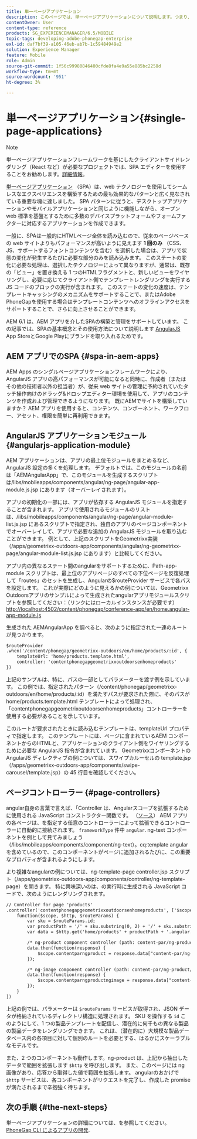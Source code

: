 ```yaml
---
title: 単一ページアプリケーション
description: このページでは、単一ページアプリケーションについて説明します。つまり、デスクトップアプリケーションやモバイルアプリケーションと同じように動作するアプリケーションを作成できます。
contentOwner: User
content-type: reference
products: SG_EXPERIENCEMANAGER/6.5/MOBILE
topic-tags: developing-adobe-phonegap-enterprise
exl-id: daf7bf39-a105-46eb-ab7b-1c59484949e2
solution: Experience Manager
feature: Mobile
role: Admin
source-git-commit: 1f56c99980846400cfde8fa4e9a55e885bc2258d
workflow-type: tm+mt
source-wordcount: '951'
ht-degree: 3%

---
```


# 単一ページアプリケーション{#single-page-applications}

>[!NOTE]
>
>単一ページアプリケーションフレームワークを基にしたクライアントサイドレンダリング（React など）が必要なプロジェクトでは、SPA エディターを使用することをお勧めします。[詳細情報](/help/sites-developing/spa-overview.md)。

[単一ページアプリケーション](https://en.wikipedia.org/wiki/Single-page_application) （SPA）は、web テクノロジーを使用してシームレスなエクスペリエンスを構築するための最も効果的なパターンと広く見なされている重要な塊に達しました。 SPA パターンに従うと、デスクトップアプリケーションやモバイルアプリケーションと同じように機能しながら、オープン web 標準を基盤とするために多数のデバイスプラットフォームやフォームファクターに対応するアプリケーションを作成できます。

一般に、SPAは一般的にHTMLページ全体を読み込むので、従来のページベースの web サイトよりもパフォーマンスが高いように見えます **1 回のみ** （CSS、JS、サポートするフォントコンテンツを含む）を選択した場合は、アプリで状態の変化が発生するたびに必要な部分のみを読み込みます。 このステートの変化に必要な処理は、選択したテクノロジーによって異なりますが、通常は、既存の「ビュー」を置き換える 1 つのHTMLフラグメントと、新しいビューをワイヤリングし、必要に応じてクライアント側でテンプレートレンダリングを実行する JS コードのブロックの実行が含まれます。 このステートの変化の速度は、テンプレートキャッシングのメカニズムをサポートすることで、またはAdobe PhoneGapを使用する場合はテンプレートコンテンツへのオフラインアクセスをサポートすることで、さらに向上させることができます。

AEM 6.1 は、AEM アプリを介したSPAの構築と管理をサポートしています。 この記事では、SPAの基本概念とその使用方法について説明します [AngularJS](https://angularjs.org/) App StoreとGoogle Playにブランドを取り入れるためです。

## AEM アプリでのSPA {#spa-in-aem-apps}

AEM Apps のシングルページアプリケーションフレームワークにより、AngularJS アプリの高パフォーマンスが可能になると同時に、作成者（またはその他の技術者以外の担当者）が、従来 web サイトの管理に予約されていたタッチ操作向けのドラッグ&amp;ドロップエディター環境を使用して、アプリのコンテンツを作成および管理できるようになります。 既にAEMでサイトを構築していますか？ AEM アプリを使用すると、コンテンツ、コンポーネント、ワークフロー、アセット、権限を簡単に再利用できます。

## AngularJS アプリケーションモジュール {#angularjs-application-module}

AEM アプリケーションは、アプリの最上位モジュールをまとめるなど、AngularJS 設定の多くを処理します。 デフォルトでは、このモジュールの名前は「AEMAngularApp」で、このモジュールを生成するスクリプトは/libs/mobileapps/components/angular/ng-page/angular-app-module.js.jsp にあります（オーバーレイされます）。

アプリの初期化の一部には、アプリが依存する AngularJS モジュールを指定することが含まれます。 アプリで使用されるモジュールのリストは、/libs/mobileapps/components/angular/ng-page/angular-module-list.js.jsp にあるスクリプトで指定され、独自のアプリのページコンポーネントでオーバーレイして、アプリで必要な追加の AngularJS モジュールを取り込むことができます。 例として、上記のスクリプトをGeometrixx実装（/apps/geometrixx-outdoors-app/components/angular/ng-geometrixx-page/angular-module-list.js.jsp にあります）と比較してください。

アプリ内の異なるステート間のangularをサポートするために、Path-app-module スクリプトは、最上位のアプリページのすべての下位ページを反復処理して「routes」のセットを生成し、Angularの$routeProvider サービスで各パスを設定します。 これが実際にどのように見えるかの例については、Geometrixx Outdoorsアプリのサンプルによって生成されたangularアプリモジュールスクリプトを参照してください：（リンクにはローカルインスタンスが必要です） [http://localhost:4502/content/phonegap/conference-app/en/home.angular-app-module.js](http://localhost:4502/content/phonegap/conference-app/en/home.angular-app-module.js)

生成された AEMAngularApp を調べると、次のように指定された一連のルートが見つかります。

```xml
$routeProvider
.when('/content/phonegap/geometrixx-outdoors/en/home/products/:id', {
    templateUrl: 'home/products.template.html',
    controller: 'contentphonegapgeometrixxoutdoorsenhomeproducts'
})
```

上記のサンプルは、特に、パスの一部としてパラメーターを渡す例を示しています。 この例では、指定されたパターン（/content/phonegap/geometrixx-outdoors/en/home/products/:id）を満たすパスが要求された際に、そのパスがhome/products.template.html テンプレートによって処理され、「contentphonegapgeometrixoutdoorsenhomeproducts」コントローラーを使用する必要があることを示しています。

このルートが要求されたときに読み込むテンプレートは、templateUrl プロパティで指定します。 このテンプレートには、ページに含まれているAEM コンポーネントからのHTMLと、アプリケーションのクライアント側をワイヤリングするために必要な AngularJS 指令が含まれています。 Geometrixxコンポーネントの AngularJS ディレクティブの例については、スワイプカルーセルの template.jsp （/apps/geometrixx-outdoors-app/components/swipe-carousel/template.jsp）の 45 行目を確認してください。

## ページコントローラー {#page-controllers}

angular自身の言葉で言えば、「Controller は、Angularスコープを拡張するために使用される JavaScript コンストラクター関数です。 （[ソース](https://docs.angularjs.org/guide/controller)） AEM アプリの各ページは、を指定する任意のコントローラーによって拡張できるコントローラーに自動的に接続されます。 `frameworkType` 件中 `angular`. ng-text コンポーネントを例として見てみましょう（/libs/mobileapps/components/component/ng-text）。cq:template angularを含めているので、このコンポーネントがページに追加されるたびに、この重要なプロパティが含まれるようにします。

より複雑なangularの例については、ng-template-page controller.jsp スクリプト（/apps/geometrixx-outdoors-app/components/controller/ng-template-page）を開きます。 特に興味深いのは、の実行時に生成される JavaScript コードで、次のようにレンダリングされます。

```xml
// Controller for page 'products'
.controller('contentphonegapgeometrixxoutdoorsenhomeproducts', ['$scope', '$http', '$routeParams',
    function($scope, $http, $routeParams) {
        var sku = $routeParams.id;
        var productPath = '/' + sku.substring(0, 2) + '/' + sku.substring(0, 4) + '/' + sku;
        var data = $http.get('home/products' + productPath + '.angular.json' + cacheKiller);

        /* ng-product component controller (path: content-par/ng-product) */
        data.then(function(response) {
            $scope.contentparngproduct = response.data["content-par/ng-product"].items;
        });

        /* ng-image component controller (path: content-par/ng-product/ng-image) */
        data.then(function(response) {
            $scope.contentparngproductngimage = response.data["content-par/ng-product/ng-image"].items;
        });
    }
])
```

上記の例では、パラメーターは `$routeParams` サービスが取得され、JSON データが格納されているディレクトリ構造に処理されます。 SKU を操作する `id` このようにして、1 つの製品テンプレートを配信し、潜在的に何千もの異なる製品の製品データをレンダリングできます。 これは、（潜在的に）大規模な製品データベース内の各項目に対して個別のルートを必要とする、はるかにスケーラブルなモデルです。

また、2 つのコンポーネントも動作します。ng-product は、上記から抽出したデータで範囲を拡張します `$http` を呼び出します。 また、このページには ng 画像があり、応答から取得した値で範囲を拡張します。 angularのおかげで `$http` サービスは、各コンポーネントがリクエストを完了し、作成した promise が満たされるまで辛抱強く待ちます。

## 次の手順 {#the-next-steps}

単一ページアプリケーションの詳細については、を参照してください。 [PhoneGap CLI によるアプリの開発](/help/mobile/phonegap-apps-pg-cli.md).
